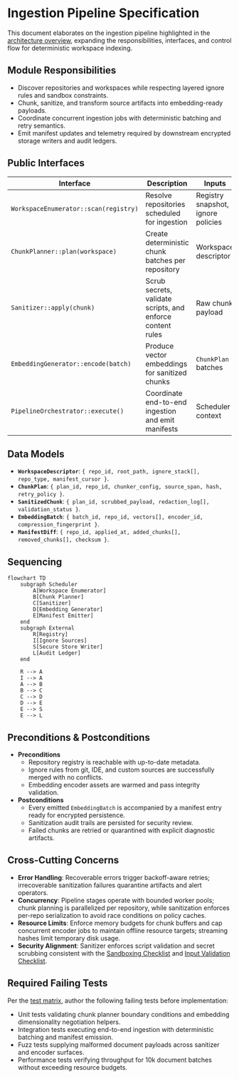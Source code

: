 # Ingestion Pipeline Specification

This document elaborates on the ingestion pipeline highlighted in the [architecture overview](./overview.md), expanding the responsibilities, interfaces, and control flow for deterministic workspace indexing.

## Module Responsibilities
- Discover repositories and workspaces while respecting layered ignore rules and sandbox constraints.
- Chunk, sanitize, and transform source artifacts into embedding-ready payloads.
- Coordinate concurrent ingestion jobs with deterministic batching and retry semantics.
- Emit manifest updates and telemetry required by downstream encrypted storage writers and audit ledgers.

## Public Interfaces

| Interface | Description | Inputs | Outputs |
|-----------|-------------|--------|---------|
| `WorkspaceEnumerator::scan(registry)` | Resolve repositories scheduled for ingestion | Registry snapshot, ignore policies | Ordered list of `WorkspaceDescriptor` |
| `ChunkPlanner::plan(workspace)` | Create deterministic chunk batches per repository | Workspace descriptor | Iterable of `ChunkPlan` |
| `Sanitizer::apply(chunk)` | Scrub secrets, validate scripts, and enforce content rules | Raw chunk payload | Sanitized chunk payload + policy annotations |
| `EmbeddingGenerator::encode(batch)` | Produce vector embeddings for sanitized chunks | `ChunkPlan` batches | `EmbeddingBatch` with metadata |
| `PipelineOrchestrator::execute()` | Coordinate end-to-end ingestion and emit manifests | Scheduler context | Manifest diff, metrics, error reports |

## Data Models
- **`WorkspaceDescriptor`**: `{ repo_id, root_path, ignore_stack[], repo_type, manifest_cursor }`.
- **`ChunkPlan`**: `{ plan_id, repo_id, chunker_config, source_span, hash, retry_policy }`.
- **`SanitizedChunk`**: `{ plan_id, scrubbed_payload, redaction_log[], validation_status }`.
- **`EmbeddingBatch`**: `{ batch_id, repo_id, vectors[], encoder_id, compression_fingerprint }`.
- **`ManifestDiff`**: `{ repo_id, applied_at, added_chunks[], removed_chunks[], checksum }`.

## Sequencing

```mermaid
flowchart TD
    subgraph Scheduler
        A[Workspace Enumerator]
        B[Chunk Planner]
        C[Sanitizer]
        D[Embedding Generator]
        E[Manifest Emitter]
    end
    subgraph External
        R[Registry]
        I[Ignore Sources]
        S[Secure Store Writer]
        L[Audit Ledger]
    end

    R --> A
    I --> A
    A --> B
    B --> C
    C --> D
    D --> E
    E --> S
    E --> L
```

## Preconditions & Postconditions
- **Preconditions**
  - Repository registry is reachable with up-to-date metadata.
  - Ignore rules from git, IDE, and custom sources are successfully merged with no conflicts.
  - Embedding encoder assets are warmed and pass integrity validation.
- **Postconditions**
  - Every emitted `EmbeddingBatch` is accompanied by a manifest entry ready for encrypted persistence.
  - Sanitization audit trails are persisted for security review.
  - Failed chunks are retried or quarantined with explicit diagnostic artifacts.

## Cross-Cutting Concerns
- **Error Handling**: Recoverable errors trigger backoff-aware retries; irrecoverable sanitization failures quarantine artifacts and alert operators.
- **Concurrency**: Pipeline stages operate with bounded worker pools; chunk planning is parallelized per repository, while sanitization enforces per-repo serialization to avoid race conditions on policy caches.
- **Resource Limits**: Enforce memory budgets for chunk buffers and cap concurrent encoder jobs to maintain offline resource targets; streaming hashes limit temporary disk usage.
- **Security Alignment**: Sanitizer enforces script validation and secret scrubbing consistent with the [Sandboxing Checklist](../security/threat-model.md#sandboxing-checklist) and [Input Validation Checklist](../security/threat-model.md#input-validation-checklist).

## Required Failing Tests
Per the [test matrix](../testing/test-matrix.md#embedding-engine-core), author the following failing tests before implementation:
- Unit tests validating chunk planner boundary conditions and embedding dimensionality negotiation helpers.
- Integration tests executing end-to-end ingestion with deterministic batching and manifest emission.
- Fuzz tests supplying malformed document payloads across sanitizer and encoder surfaces.
- Performance tests verifying throughput for 10k document batches without exceeding resource budgets.
